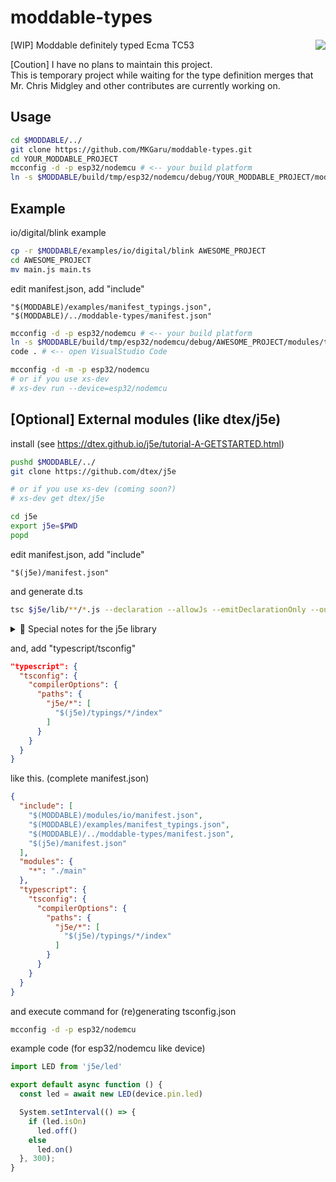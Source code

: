 moddable-types
===============================
[<img src="https://raw.githubusercontent.com/Moddable-OpenSource/moddable/public/documentation/assets/moddable/moddable.png" align="right">](https://github.com/Moddable-OpenSource/moddable)

[WIP] Moddable definitely typed Ecma TC53

[Coution] I have no plans to maintain this project.  
This is temporary project while waiting for the type definition merges that Mr. Chris Midgley and other contributes are currently working on.

Usage
-------------------------------

```bash
cd $MODDABLE/../
git clone https://github.com/MKGaru/moddable-types.git
cd YOUR_MODDABLE_PROJECT
mcconfig -d -p esp32/nodemcu # <-- your build platform
ln -s $MODDABLE/build/tmp/esp32/nodemcu/debug/YOUR_MODDABLE_PROJECT/modules/tsconfig.json tsconfig.json
```

Example
--------------------------------
io/digital/blink example

```bash
cp -r $MODDABLE/examples/io/digital/blink AWESOME_PROJECT
cd AWESOME_PROJECT
mv main.js main.ts
```

edit manifest.json, add "include"

```
"$(MODDABLE)/examples/manifest_typings.json",
"$(MODDABLE)/../moddable-types/manifest.json"
```

```bash
mcconfig -d -p esp32/nodemcu # <-- your build platform
ln -s $MODDABLE/build/tmp/esp32/nodemcu/debug/AWESOME_PROJECT/modules/tsconfig.json tsconfig.json
code . # <-- open VisualStudio Code

mcconfig -d -m -p esp32/nodemcu
# or if you use xs-dev
# xs-dev run --device=esp32/nodemcu
```

[Optional] External modules (like dtex/j5e)
-----------------------------------
install (see https://dtex.github.io/j5e/tutorial-A-GETSTARTED.html)
```bash
pushd $MODDABLE/../
git clone https://github.com/dtex/j5e

# or if you use xs-dev (coming soon?)
# xs-dev get dtex/j5e

cd j5e
export j5e=$PWD
popd
```
edit manifest.json, add "include"

```
"$(j5e)/manifest.json"
```

and generate d.ts
```bash
tsc $j5e/lib/**/*.js --declaration --allowJs --emitDeclarationOnly --outDir $j5e/typings
```
<details>
  <summary>📓 Special notes for the j5e library</summary>
  Many of the classes in the j5e library are asynchronous constructors, so you need a type definition patch.
  
  ```bash
  cd j5e/../
  touch replace.js
  ```
  edit replace.js
  ```javascript
  module.exports = {
    files: 'j5e/typings/**/index.d.ts',
    from: /^export default (.+);$/m,
    to: (match, name) => name == 'asyncClass' ? match : `export default asyncClass
interface AsyncClass<T extends { new (...args: any[]): void }> {
new (...args: ConstructorParameters<T>): Promise<InstanceType<T>>
}
declare const asyncClass: AsyncClass<typeof ${name}>
`
  }
  ```
  
  ```bash
  npx replace-in-file --configFile=replace.js
  rm replace.js
  ```
  --------------------------------------------------
</details>

and, add "typescript/tsconfig"

```json
"typescript": {
  "tsconfig": {
    "compilerOptions": {
      "paths": {
        "j5e/*": [
          "$(j5e)/typings/*/index"
        ]
      }
    }
  }
}
```
like this. (complete manifest.json)

```json
{
  "include": [
    "$(MODDABLE)/modules/io/manifest.json",
    "$(MODDABLE)/examples/manifest_typings.json",
    "$(MODDABLE)/../moddable-types/manifest.json",
    "$(j5e)/manifest.json"
  ],
  "modules": {
    "*": "./main"
  },
  "typescript": {
    "tsconfig": {
      "compilerOptions": {
        "paths": {
          "j5e/*": [
            "$(j5e)/typings/*/index"
          ]
        }
      }
    }
  }
}
```
and execute command for (re)generating tsconfig.json

```bash
mcconfig -d -p esp32/nodemcu
```

example code (for esp32/nodemcu like device)
```typescript
import LED from 'j5e/led'

export default async function () {
  const led = await new LED(device.pin.led)

  System.setInterval(() => {
    if (led.isOn)
      led.off()
    else
      led.on()
  }, 300);
}

```
